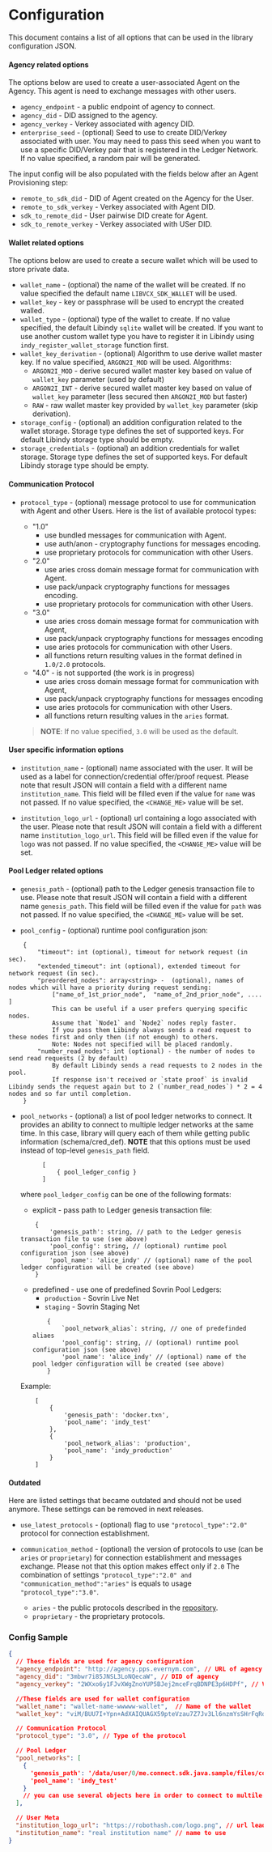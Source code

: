 # Configuration

This document contains a list of all options that can be used in the library configuration JSON.

#### Agency related options
The options below are used to create a user-associated Agent on the Agency. This agent is need to exchange messages with other users.

* `agency_endpoint` - a public endpoint of agency to connect.
* `agency_did` - DID assigned to the agency.
* `agency_verkey` - Verkey associated with agency DID.
* `enterprise_seed` - (optional) Seed to use to create DID/Verkey associated with user.
    You may need to pass this seed when you want to use a specific DID/Verkey pair that is registered in the Ledger Network.
    If no value specified, a random pair will be generated.

The input config will be also populated with the fields below after an Agent Provisioning step:  

* `remote_to_sdk_did` - DID of Agent created on the Agency for the User.
* `remote_to_sdk_verkey` - Verkey associated with Agent DID.
* `sdk_to_remote_did` - User pairwise DID create for Agent.
* `sdk_to_remote_verkey` - Verkey associated with USer DID.

#### Wallet related options
The options below are used to create a secure wallet which will be used to store private data.

* `wallet_name` - (optional) the name of the wallet will be created. If no value specified the default name `LIBVCX_SDK_WALLET` will be used.
* `wallet_key` - key or passphrase will be used to encrypt the created walled.
* `wallet_type` - (optional) type of the wallet to create. 
    If no value specified, the default Libindy `sqlite` wallet will be created. 
    If you want to use another custom wallet type you have to register it in Libindy using `indy_register_wallet_storage` function first.
* `wallet_key_derivation` - (optional) Algorithm to use derive wallet master key.
    If no value specified, `ARGON2I_MOD` will be used. 
    Algorithms:
    * `ARGON2I_MOD` - derive secured wallet master key based on value of `wallet_key` parameter (used by default)
    * `ARGON2I_INT` - derive secured wallet master key based on value of `wallet_key` parameter (less secured then `ARGON2I_MOD` but faster)
    * `RAW` - raw wallet master key provided by `wallet_key` parameter (skip derivation).
* `storage_config` - (optional) an addition configuration related to the wallet storage. 
    Storage type defines the set of supported keys. 
    For default Libindy storage type should be empty.
* `storage_credentials` - (optional) an addition credentials for wallet storage.
    Storage type defines the set of supported keys. 
    For default Libindy storage type should be empty.

#### Communication Protocol
* `protocol_type` - (optional) message protocol to use for communication with Agent and other Users. 
Here is the list of available protocol types:
    * "1.0"
        * use bundled messages for communication with Agent.
        * use auth/anon - cryptography functions for messages encoding.
        * use proprietary protocols for communication with other Users.
    * "2.0" 
        * use aries cross domain message format for communication with Agent.
        * use pack/unpack cryptography functions for messages encoding. 
        * use proprietary protocols for communication with other Users.
    * "3.0"
        * use aries cross domain message format for communication with Agent, 
        * use pack/unpack cryptography functions for messages encoding
        * use aries protocols for communication with other Users.
        * all functions return resulting values in the format defined in `1.0/2.0` protocols.
    * "4.0" - is not supported (the work is in progress)
        * use aries cross domain message format for communication with Agent, 
        * use pack/unpack cryptography functions for messages encoding
        * use aries protocols for communication with other Users.
        * all functions return resulting values in the `aries` format.

    > **NOTE**: If no value specified, `3.0` will be used as the default. 
  
#### User specific information options

* `institution_name` - (optional) name associated with the user. 
      It will be used as a label for connection/credential offer/proof request. 
      Please note that result JSON will contain a field with a different name `institution_name`. 
      This field will be filled even if the value for `name` was not passed.
      If no value specified, the `<CHANGE_ME>` value will be set.  
    
* `institution_logo_url` - (optional) url containing a logo associated with the user.
      Please note that result JSON will contain a field with a different name `institution_logo_url`. 
      This field will be filled even if the value for `logo` was not passed.
      If no value specified, the `<CHANGE_ME>` value will be set.  

#### Pool Ledger related options

* `genesis_path` - (optional) path to the Ledger genesis transaction file to use.
      Please note that result JSON will contain a field with a different name `genesis_path`. 
      This field will be filled even if the value for `path` was not passed.
      If no value specified, the `<CHANGE_ME>` value will be set.  

* `pool_config` - (optional) runtime pool configuration json: 
```
    {
        "timeout": int (optional), timeout for network request (in sec).
        "extended_timeout": int (optional), extended timeout for network request (in sec).
        "preordered_nodes": array<string> -  (optional), names of nodes which will have a priority during request sending:
            ["name_of_1st_prior_node",  "name_of_2nd_prior_node", .... ]
            This can be useful if a user prefers querying specific nodes.
            Assume that `Node1` and `Node2` nodes reply faster.
            If you pass them Libindy always sends a read request to these nodes first and only then (if not enough) to others.
            Note: Nodes not specified will be placed randomly.
        "number_read_nodes": int (optional) - the number of nodes to send read requests (2 by default)
            By default Libindy sends a read requests to 2 nodes in the pool.
            If response isn't received or `state proof` is invalid Libindy sends the request again but to 2 (`number_read_nodes`) * 2 = 4 nodes and so far until completion.
    }
```

* `pool_networks` - (optional) a list of pool ledger networks to connect. It provides an ability to connect to multiple ledger networks at the same time. In this case, library will query each of them while getting public information (schema/cred_def). **NOTE** that this options must be used instead of top-level `genesis_path` field.
  ```
        [
            { pool_ledger_config }
        ]
    ```
  where `pool_ledger_config` can be one of the following formats:
    * explicit - pass path to Ledger genesis transaction file:
    ```
        {
            'genesis_path': string, // path to the Ledger genesis transaction file to use (see above)
            'pool_config': string, // (optional) runtime pool configuration json (see above)
            'pool_name': 'alice_indy' // (optional) name of the pool ledger configuration will be created (see above)
        }
    ```
    * predefined - use one of predefined Sovrin Pool Ledgers:
        * `production` - Sovrin Live Net
        * `staging` - Sovrin Staging Net
        ```
            {
                `pool_network_alias`: string, // one of predefinded aliaes
                'pool_config': string, // (optional) runtime pool configuration json (see above)
                'pool_name': 'alice_indy' // (optional) name of the pool ledger configuration will be created (see above)
            }
        ```

  Example:
    ```
        [
            {
                'genesis_path': 'docker.txn',
                'pool_name': 'indy_test'
            },
            {
                'pool_network_alias': 'production',
                'pool_name': 'indy_production'
            }
        ]
    ```

#### Outdated
Here are listed settings that became outdated and should not be used anymore.
These settings can be removed in next releases.

* `use_latest_protocols` - (optional) flag to use `"protocol_type":"2.0"` protocol for connection establishment.

* `communication_method` - (optional) the version of protocols to use (can be `aries` or `proprietary`) for connection establishment and messages exchange.
  Please not that this option makes effect only if `2.0`
  The combination of settings `"protocol_type":"2.0" and "communication_method":"aries"` is equals to usage `"protocol_type":"3.0"`.

    * `aries` - the public protocols described in the [repository](https://github.com/hyperledger/aries-rfcs).
    * `proprietary` - the proprietary protocols.

### Config Sample

```json
{
  // These fields are used for agency configuration
  "agency_endpoint": "http://agency.pps.evernym.com", // URL of agency to use
  "agency_did": "3mbwr7i85JNSL3LoNQecaW", // DID of agency
  "agency_verkey": "2WXxo6y1FJvXWgZnoYUP5BJej2mceFrqBDNPE3p6HDPf", // Verification key of the agency

  //These fields are used for wallet configuration
  "wallet_name": "wallet-name-wwwww-wallet",  // Name of the wallet
  "wallet_key": "viM/BUU7I+Ypn+AdXAIQUAGX59pteVzau7Z7Jv3Ll6nzmYsSHrFqRdT71tjoMhTPRM2uSnqt8tDTSOLMP1KVf0fl1uP/dPsWu7cjucMsqfK8ohb92amhAWnNn+8s8UWC5owLN3EXZuilqYtjtRZtRUm/hhK5ycQ/OuxMgNPpfUQ=", // Name of the wallet

  // Communication Protocol
  "protocol_type": "3.0", // Type of the protocol

  // Pool Ledger
  "pool_networks": [
    {
      'genesis_path': '/data/user/0/me.connect.sdk.java.sample/files/connectMeVcx/pool_transactions_genesis',
      'pool_name': 'indy_test'
    }
    // you can use several objects here in order to connect to multile pool ledgers
  ],

  // User Meta
  "institution_logo_url": "https://robothash.com/logo.png", // url leading to image
  "institution_name": "real institution name" // name to use
}
```

